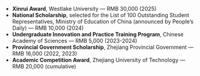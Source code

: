 

- **Xinrui Award**, Westlake University — RMB 30,000 (2025)
- **National Scholarship**, selected for the List of 100 Outstanding Student Representatives, Ministry of Education of China (announced by People’s Daily) — RMB 10,000 (2024)
- **Undergraduate Innovation and Practice Training Program**, Chinese Academy of Sciences — RMB 5,000 (2023-2024)
- **Provincial Government Scholarship**, Zhejiang Provincial Government — RMB 16,000 (2022, 2023)
- **Academic Competition Award**, Zhejiang University of Technology — RMB 20,000 (cumulative)

